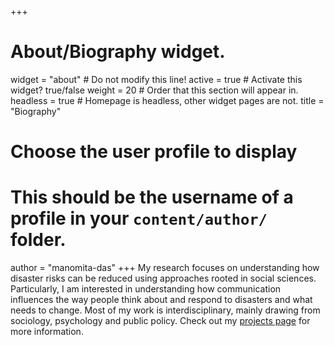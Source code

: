 +++
# About/Biography widget.
widget = "about"  # Do not modify this line!
active = true  # Activate this widget? true/false
weight = 20  # Order that this section will appear in.
headless = true  # Homepage is headless, other widget pages are not.
title = "Biography"

# Choose the user profile to display
# This should be the username of a profile in your `content/author/` folder.
author = "manomita-das"
+++
My research focuses on understanding how disaster risks can be reduced using approaches rooted in
social sciences. Particularly, I am interested in understanding how communication influences the
way people think about and respond to disasters and what needs to change. Most of my work is
interdisciplinary, mainly drawing from sociology, psychology and public policy. Check out my [projects
page](https://manomita.netlify.app/phd/) for more information.
